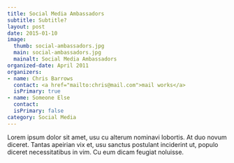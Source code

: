 ```yaml
---
title: Social Media Ambassadors
subtitle: Subtitle?
layout: post
date: 2015-01-10
image:
  thumb: social-ambassadors.jpg
  main: social-ambassadors.jpg
  mainalt: Social Media Ambassadors
organized-date: April 2011
organizers:
- name: Chris Barrows
  contact: <a href="mailto:chris@mail.com">mail works</a>
  isPrimary: true
- name: Someone Else
  contact:
  isPrimary: false
category: Social Media
---
```


Lorem ipsum dolor sit amet, usu cu alterum nominavi lobortis. At duo novum diceret. Tantas apeirian vix et, usu sanctus postulant inciderint ut, populo diceret necessitatibus in vim. Cu eum dicam feugiat noluisse.
